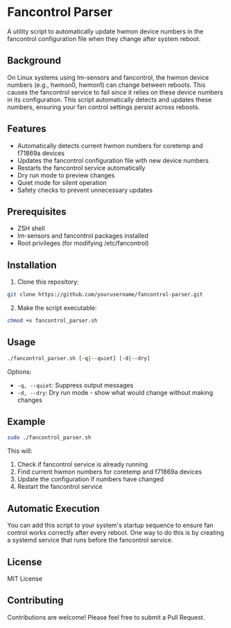 # Fancontrol Parser

A utility script to automatically update hwmon device numbers in the fancontrol configuration file when they change after system reboot.

## Background

On Linux systems using lm-sensors and fancontrol, the hwmon device numbers (e.g., hwmon0, hwmon1) can change between reboots. This causes the fancontrol service to fail since it relies on these device numbers in its configuration. This script automatically detects and updates these numbers, ensuring your fan control settings persist across reboots.

## Features

- Automatically detects current hwmon numbers for coretemp and f71869a devices
- Updates the fancontrol configuration file with new device numbers
- Restarts the fancontrol service automatically
- Dry run mode to preview changes
- Quiet mode for silent operation
- Safety checks to prevent unnecessary updates

## Prerequisites

- ZSH shell
- lm-sensors and fancontrol packages installed
- Root privileges (for modifying /etc/fancontrol)

## Installation

1. Clone this repository:
```bash
git clone https://github.com/yourusername/fancontrol-parser.git
```

2. Make the script executable:
```bash
chmod +x fancontrol_parser.sh
```

## Usage

```bash
./fancontrol_parser.sh [-q|--quiet] [-d|--dry]
```

Options:
- `-q, --quiet`: Suppress output messages
- `-d, --dry`: Dry run mode - show what would change without making changes

## Example

```bash
sudo ./fancontrol_parser.sh
```

This will:
1. Check if fancontrol service is already running
2. Find current hwmon numbers for coretemp and f71869a devices
3. Update the configuration if numbers have changed
4. Restart the fancontrol service

## Automatic Execution

You can add this script to your system's startup sequence to ensure fan control works correctly after every reboot. One way to do this is by creating a systemd service that runs before the fancontrol service.

## License

MIT License

## Contributing

Contributions are welcome! Please feel free to submit a Pull Request.
